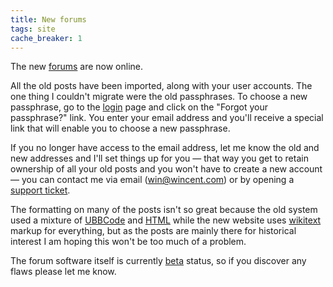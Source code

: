 ```yaml
---
title: New forums
tags: site
cache_breaker: 1
---
```


The new [forums](/wiki/forums) are now online.

All the old posts have been imported, along with your user accounts. The one thing I couldn't migrate were the old passphrases. To choose a new passphrase, go to the [login](/wiki/login) page and click on the "Forgot your passphrase?" link. You enter your email address and you'll receive a special link that will enable you to choose a new passphrase.

If you no longer have access to the email address, let me know the old and new addresses and I'll set things up for you — that way you get to retain ownership of all your old posts and you won't have to create a new account — you can contact me via email (<win@wincent.com>) or by opening a [support ticket](/wiki/support_ticket).

The formatting on many of the posts isn't so great because the old system used a mixture of [UBBCode](/wiki/UBBCode) and [HTML](/wiki/HTML) while the new website uses [wikitext](/wiki/wikitext) markup for everything, but as the posts are mainly there for historical interest I am hoping this won't be too much of a problem.

The forum software itself is currently [beta](/wiki/beta) status, so if you discover any flaws please let me know.
